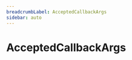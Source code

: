 ```yaml
---
breadcrumbLabel: AcceptedCallbackArgs
sidebar: auto
---
```


# AcceptedCallbackArgs

<ProxySummary/>

<ApiDocs/>
